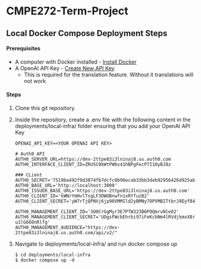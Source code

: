 # CMPE272-Term-Project

## Local Docker Compose Deployment Steps

#### Prerequisites

-   A computer with Docker installed - [Install Docker](https://docs.docker.com/get-docker/)
-   A OpenAI API Key - [Create New API Key](https://beta.openai.com/account/api-keys)
    -   This is required for the translation feature. Without it translations will not work

#### Steps

1.  Clone this git repository.
2.  Inside the repository, create a .env file with the following content in the deployments/local-infra/ folder
    ensuring that you add your OpenAI API Key

    ```
    OPENAI_API_KEY=<YOUR OPENAI API KEY>

    # Auth0 API
    AUTH0_SERVER_URL=https://dev-2ttpe83i3lninaj8.us.auth0.com
    AUTH0_INTERFACE_CLIENT_ID=ZRU5C0kWtPWbs41hBPgFecP7I1OyBJ0z

    ### CLient
    AUTH0_SECRET='7519ba492f9d3874fb7dcfc0b96ecab33bb3deb92956426d925abaf52b63b264'
    AUTH0_BASE_URL='http://localhost:3000'
    AUTH0_ISSUER_BASE_URL='https://dev-2ttpe83i3lninaj8.us.auth0.com'
    AUTH0_CLIENT_ID='kWNrYmHvlTsgLF3DWOBnwfn1xRYfuzB2'
    AUTH0_CLIENT_SECRET='yW7rTjQPNVj6jp90VMMIld2yBMNy7OPVMBITtbrJ9Eyf840ksUoFOBgHMNxiMYgp'

    AUTH0_MANAGEMENT_CLIENT_ID='3O0CrGgMyr3E7PTW323B6POQmrvNle02'
    AUTH0_MANAGEMENT_CLIENT_SECRET='UDgsFWcbEhrbi97iFeKcbNm4lRVdjkmxX8rD2vIFwvRQ0ObKQS8-u1lG66OnRlfg'
    AUTH0_MANAGEMENT_AUDIENCE="https://dev-2ttpe83i3lninaj8.us.auth0.com/api/v2/"
    ```

3.  Navigate to deployments/local-infra/ and run docker compose up

    ```
    $ cd deployments/local-infra
    $ docker compose up -d
    ```
